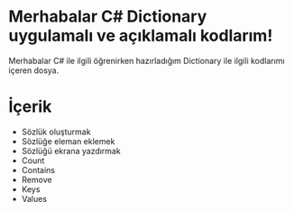# Merhabalar C# Dictionary uygulamalı ve açıklamalı kodlarım!

Merhabalar C# ile ilgili öğrenirken hazırladığım Dictionary ile ilgili kodlarımı içeren dosya. 


# İçerik

- Sözlük oluşturmak
- Sözlüğe eleman eklemek
- Sözlüğü ekrana yazdırmak
- Count
- Contains
- Remove
- Keys
- Values
